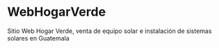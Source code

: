 # WebHogarVerde
Sitio Web Hogar Verde, venta de equipo solar e instalación de sistemas solares en Guatemala
